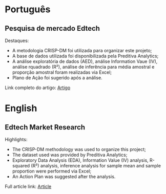 # Português

## Pesquisa de mercado Edtech

Destaques:

- A metodologia CRISP-DM foi utilizada para organizar este projeto;
- A base de dados utilizada foi disponibilizada pela Preditiva Analytics;
- A análise exploratória de dados (AED), análise Information Vaue (IV), análise rquadrado (R²), análise de inferência para média amostral e proporção amostral foram realizadas via Excel;
- Plano de Ação foi sugerido após a análise.

Link completo do artigo: [Artigo](https://medium.com/@iuryleal/de1c28eb72b5)



# English

## Edtech Market Research

Highlights:

- The CRISP-DM methodology was used to organize this project;
- The dataset used was provided by Preditiva Analytics;
- Exploratory Data Analysis (EDA), Information Value (IV) analysis, R-squared (R²) analysis, inference analysis for sample mean and sample proportion were performed via Excel;
- An Action Plan was suggested after the analysis.

Full article link: [Article](https://medium.com/@iuryleal/de1c28eb72b5)
